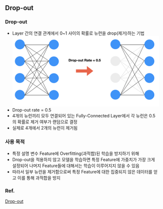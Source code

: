 ## Drop-out
### Drop-out
- Layer 간의 연결 관계에서 0~1 사이의 확률로 뉴런을 drop(제거)하는 기법
![](Attatched/Pasted%20image%2020240123120402.png)
- Drop-out rate = 0.5
- 4개의 뉴런끼리 모두 연결되어 있는 Fully-Connected Layer에서 각 뉴런은 0.5의 확률로 제거 여부가 랜덤으로 결정
- 실제로 4개에서 2개의 뉴런이 제거됨
### 사용 목적
- 특정 설명 변수 Feature에 Overfitting(과적합)된 학습을 방지하기 위해
- Drop-out을 적용하지 않고 모델을 학습하면 특정 Feature에 가중치가 가장 크게 설정되어 나머지 Feature들에 대해서는 학습이 이루어지지 않을 수 있음
- 따라서 일부 뉴런을 제거함으로써 특정 Feature에 대한 집중되지 않은 데이터를 얻고 이를 통해 과적합을 방지
### Ref.
[Drop-out](https://heytech.tistory.com/127)